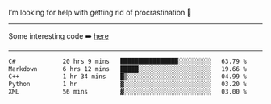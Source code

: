 I’m looking for help with getting rid of procrastination 🤔

-----

Some interesting code :arrow_right: [here](https://github.com/zhen8838/playground)

-----

<!--START_SECTION:waka-->

```txt
C#             20 hrs 9 mins   ████████████████░░░░░░░░░   63.79 %
Markdown       6 hrs 12 mins   █████░░░░░░░░░░░░░░░░░░░░   19.66 %
C++            1 hr 34 mins    █▒░░░░░░░░░░░░░░░░░░░░░░░   04.99 %
Python         1 hr            ▓░░░░░░░░░░░░░░░░░░░░░░░░   03.20 %
XML            56 mins         ▓░░░░░░░░░░░░░░░░░░░░░░░░   03.00 %
```

<!--END_SECTION:waka-->

<!--
**zhen8838/zhen8838** is a ✨ _special_ ✨ repository because its `README.md` (this file) appears on your GitHub profile.

Here are some ideas to get you started:

- 🔭 I’m currently working on ...
- 🌱 I’m currently learning ...
- 👯 I’m looking to collaborate on ...
 ...
- 💬 Ask me about ...
- 📫 How to reach me: ...
- 😄 Pronouns: ...
- ⚡ Fun fact: ...
-->
